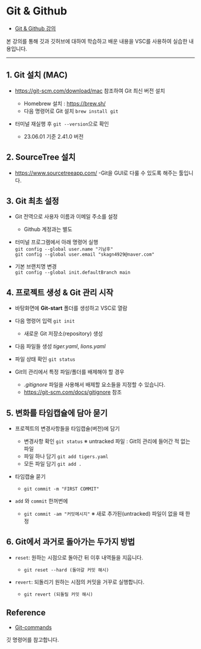 # Git & Github
- [Git & Github 강의](https://www.youtube.com/watch?v=1I3hMwQU6GU)


본 강의를 통해 깃과 깃허브에 대하여 학습하고 배운 내용을 VSC를 사용하여 실습한 내용입니다.

---
## 1. Git 설치 (MAC)
- https://git-scm.com/download/mac 참조하여 Git 최신 버전 설치
  - Homebrew 설치 : https://brew.sh/ 
  - 다음 명령어로 Git 설치
      ```brew install git```

- 터미널 재실행 후 ```git --version```으로 확인   
  - 23.06.01 기준 2.41.0 버전

## 2. SourceTree 설치
- https://www.sourcetreeapp.com/ -Git을 GUI로 다룰 수 있도록 해주는 툴입니다.

## 3. Git 최초 설정
- Git 전역으로 사용자 이름과 이메일 주소를 설정
  - Github 계정과는 별도   

- 터미널 프로그램에서 아래 명령어 실행   
```git config --global user.name "기남후"```   
```git config --global user.email "skagn4929@naver.com"```   

- 기본 브랜치명 변경   
```git config --global init.defaultBranch main```

## 4. 프로젝트 생성 & Git 관리 시작
- 바탕화면에 **Git-start** 폴더를 생성하고 VSC로 열람

- 다음 명령어 입력 ```git init```
  - 새로운 Git 저장소(repository) 생성    

- 다음 파일들 생성 *tiger.yaml*, *lions.yaml*

- 파일 상태 확인 ```git status```

- Git의 관리에서 특정 파일/폴더를 배제해야 할 경우
  - *.gitignore* 파일을 사용해서 배제할 요소들을 지정할 수 있습니다.
  - https://git-scm.com/docs/gitignore 참조

## 5. 변화를 타임캡슐에 담아 묻기
- 프로젝트의 변경사항들을 타임캡슐(버전)에 담기
  - 변경사항 확인 `git status` ※ untracked 파일 : Git의 관리에 들어간 적 없는 파일
  - 파일 하나 담기 `git add tigers.yaml`
  - 모든 파일 담기 `git add .`

- 타임캡슐 묻기
  - `git commit -m "FIRST COMMIT"`

- `add` 와 `commit` 한꺼번에
  - `git commit -am "커밋메시지"` ※ 새로 추가된(untracked) 파일이 없을 때 한정

## 6. Git에서 과거로 돌아가는 두가지 방법
- `reset`: 원하는 시점으로 돌아간 뒤 이후 내역들을 지웁니다.
  - `git reset --hard (돌아갈 커밋 해시)`

- `revert`: 되돌리기 원하는 시점의 커밋을 거꾸로 실행합니다.
  - `git revert (되돌릴 커밋 해시)`


 




## Reference
- [Git-commands](https://git-scm.com/docs/git#_git_commands)

깃 명령어를 참고합니다.
